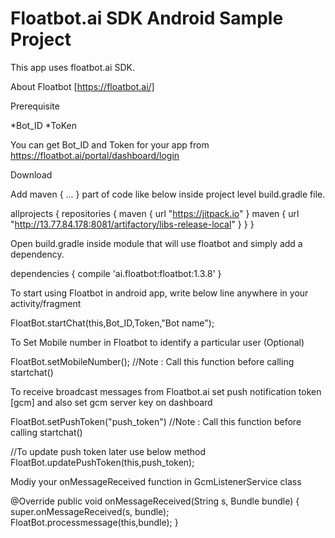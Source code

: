 # Floatbot.ai SDK Android Sample Project

This app uses floatbot.ai SDK.

About Floatbot [https://floatbot.ai/]

Prerequisite

*Bot_ID 
*ToKen

You can get Bot_ID and Token for your app from https://floatbot.ai/portal/dashboard/login 

Download

Add maven { ... } part of code like below inside project level build.gradle file.

allprojects {
  repositories {
    maven { url "https://jitpack.io" }
    maven {
        url "http://13.77.84.178:8081/artifactory/libs-release-local"
    }
  }
}

Open build.gradle inside module that will use floatbot and simply add a dependency.

dependencies {
  compile 'ai.floatbot:floatbot:1.3.8'
}


To start using Floatbot in android app, write below line anywhere in your activity/fragment

FloatBot.startChat(this,Bot_ID,Token,"Bot name");


To Set Mobile number in Floatbot to identify a particular user (Optional)

FloatBot.setMobileNumber();
//Note : Call this function before calling startchat()

To receive broadcast messages from Floatbot.ai set push notification token [gcm] and also set gcm server key on dashboard

FloatBot.setPushToken("push_token")
//Note : Call this function before calling startchat()

//To update push token later use below method
 FloatBot.updatePushToken(this,push_token);

Modiy your onMessageReceived function in GcmListenerService class

  @Override
  public void onMessageReceived(String s, Bundle bundle) {
    super.onMessageReceived(s, bundle);
    FloatBot.processmessage(this,bundle);
  }






